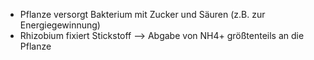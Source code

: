 - Pflanze versorgt Bakterium mit Zucker und Säuren (z.B. zur Energiegewinnung)
- Rhizobium fixiert Stickstoff --> Abgabe von NH4+ größtenteils an die Pflanze 